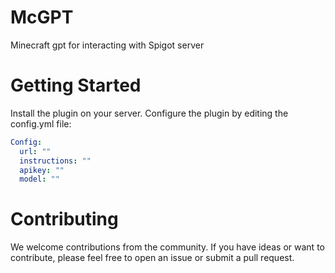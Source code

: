 # McGPT
Minecraft gpt for interacting with Spigot server
# Getting Started
Install the plugin on your server.
Configure the plugin by editing the config.yml file:
```yml
Config:
  url: ""
  instructions: ""
  apikey: ""
  model: ""
```
# Contributing
We welcome contributions from the community. If you have ideas or want to contribute, please feel free to open an issue or submit a pull request.
